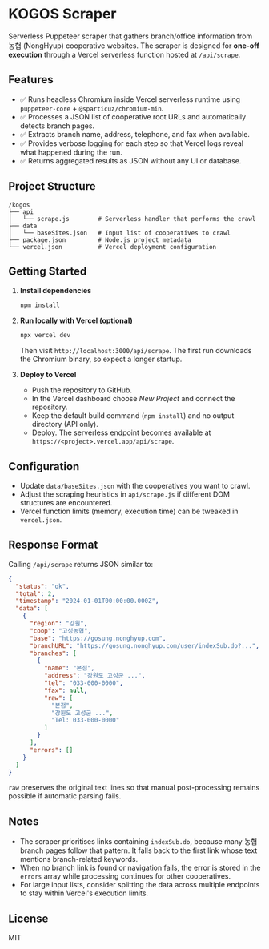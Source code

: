 # KOGOS Scraper

Serverless Puppeteer scraper that gathers branch/office information from 농협 (NongHyup) cooperative websites. The scraper is designed for **one-off execution** through a Vercel serverless function hosted at `/api/scrape`.

## Features

- ✅ Runs headless Chromium inside Vercel serverless runtime using `puppeteer-core` + `@sparticuz/chromium-min`.
- ✅ Processes a JSON list of cooperative root URLs and automatically detects branch pages.
- ✅ Extracts branch name, address, telephone, and fax when available.
- ✅ Provides verbose logging for each step so that Vercel logs reveal what happened during the run.
- ✅ Returns aggregated results as JSON without any UI or database.

## Project Structure

```
/kogos
├── api
│   └── scrape.js        # Serverless handler that performs the crawl
├── data
│   └── baseSites.json   # Input list of cooperatives to crawl
├── package.json         # Node.js project metadata
└── vercel.json          # Vercel deployment configuration
```

## Getting Started

1. **Install dependencies**
   ```bash
   npm install
   ```

2. **Run locally with Vercel (optional)**
   ```bash
   npx vercel dev
   ```
   Then visit `http://localhost:3000/api/scrape`. The first run downloads the Chromium binary, so expect a longer startup.

3. **Deploy to Vercel**
   - Push the repository to GitHub.
   - In the Vercel dashboard choose *New Project* and connect the repository.
   - Keep the default build command (`npm install`) and no output directory (API only).
   - Deploy. The serverless endpoint becomes available at `https://<project>.vercel.app/api/scrape`.

## Configuration

- Update `data/baseSites.json` with the cooperatives you want to crawl.
- Adjust the scraping heuristics in `api/scrape.js` if different DOM structures are encountered.
- Vercel function limits (memory, execution time) can be tweaked in `vercel.json`.

## Response Format

Calling `/api/scrape` returns JSON similar to:

```json
{
  "status": "ok",
  "total": 2,
  "timestamp": "2024-01-01T00:00:00.000Z",
  "data": [
    {
      "region": "강원",
      "coop": "고성농협",
      "base": "https://gosung.nonghyup.com",
      "branchURL": "https://gosung.nonghyup.com/user/indexSub.do?...",
      "branches": [
        {
          "name": "본점",
          "address": "강원도 고성군 ...",
          "tel": "033-000-0000",
          "fax": null,
          "raw": [
            "본점",
            "강원도 고성군 ...",
            "Tel: 033-000-0000"
          ]
        }
      ],
      "errors": []
    }
  ]
}
```

`raw` preserves the original text lines so that manual post-processing remains possible if automatic parsing fails.

## Notes

- The scraper prioritises links containing `indexSub.do`, because many 농협 branch pages follow that pattern. It falls back to the first link whose text mentions branch-related keywords.
- When no branch link is found or navigation fails, the error is stored in the `errors` array while processing continues for other cooperatives.
- For large input lists, consider splitting the data across multiple endpoints to stay within Vercel's execution limits.

## License

MIT
